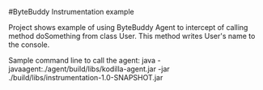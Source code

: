#ByteBuddy Instrumentation example

Project shows example of using ByteBuddy Agent to intercept of calling method doSomething from class User.
This method writes User's name to the console.

Sample command line to call the agent:
java -javaagent:./agent/build/libs/kodilla-agent.jar -jar ./build/libs/instrumentation-1.0-SNAPSHOT.jar
